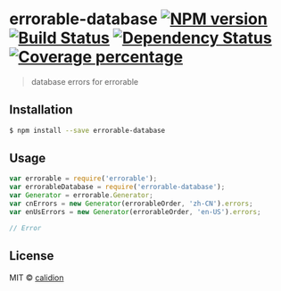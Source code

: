 # errorable-database [![NPM version][npm-image]][npm-url] [![Build Status][travis-image]][travis-url] [![Dependency Status][daviddm-image]][daviddm-url] [![Coverage percentage][coveralls-image]][coveralls-url]
> database errors for errorable

## Installation

```sh
$ npm install --save errorable-database
```

## Usage

```js
var errorable = require('errorable');
var errorableDatabase = require('errorable-database');
var Generator = errorable.Generator;
var cnErrors = new Generator(errorableOrder, 'zh-CN').errors;
var enUsErrors = new Generator(errorableOrder, 'en-US').errors;

// Error
```
## License

MIT © [calidion](calidion.github.io)


[npm-image]: https://badge.fury.io/js/errorable-database.svg
[npm-url]: https://npmjs.org/package/errorable-database
[travis-image]: https://travis-ci.org/Errorable/database.svg?branch=master
[travis-url]: https://travis-ci.org/Errorable/database
[daviddm-image]: https://david-dm.org/Errorable/database.svg?theme=shields.io
[daviddm-url]: https://david-dm.org/Errorable/database
[coveralls-image]: https://coveralls.io/repos/Errorable/database/badge.svg
[coveralls-url]: https://coveralls.io/r/Errorable/database
